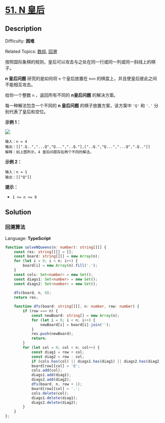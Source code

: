 # [51\. N 皇后](https://leetcode.cn/problems/n-queens/)

## Description

Difficulty: **困难**  

Related Topics: [数组](https://leetcode.cn/tag/array/), [回溯](https://leetcode.cn/tag/backtracking/)


按照国际象棋的规则，皇后可以攻击与之处在同一行或同一列或同一斜线上的棋子。

**n 皇后问题** 研究的是如何将 `n` 个皇后放置在 `n×n` 的棋盘上，并且使皇后彼此之间不能相互攻击。

给你一个整数 `n` ，返回所有不同的 **n皇后问题** 的解决方案。


每一种解法包含一个不同的 **n 皇后问题** 的棋子放置方案，该方案中 `'Q'` 和 `'.'` 分别代表了皇后和空位。

**示例 1：**

![](https://assets.leetcode.com/uploads/2020/11/13/queens.jpg)

```
输入：n = 4
输出：[[".Q..","...Q","Q...","..Q."],["..Q.","Q...","...Q",".Q.."]]
解释：如上图所示，4 皇后问题存在两个不同的解法。
```

**示例 2：**

```
输入：n = 1
输出：[["Q"]]
```

**提示：**

*   `1 <= n <= 9`


## Solution

### 回溯算法

Language: **TypeScript**

```typescript
function solveNQueens(n: number): string[][] {
    const res: string[][] = [];
    const board: string[][] = new Array(n);
    for (let i = 0; i < n; i++) {
        board[i] = new Array(n).fill('.');
    }
    const cols: Set<number> = new Set();
    const diags1: Set<number> = new Set();
    const diags2: Set<number> = new Set();
    
    dfs(board, n, 0);
    return res;

    function dfs(board: string[][], n: number, row: number) {
        if (row === n) {
            const newBoard: string[] = new Array(n);
            for (let i = 0; i < n; i++) {
                newBoard[i] = board[i].join('');
            }
            res.push(newBoard);
            return;
        }
        for (let col = 0; col < n; col++) {
            const diag1 = row + col;
            const diag2 = row - col;
            if (cols.has(col) || diags1.has(diag1) || diags2.has(diag2)) continue;
            board[row][col] = 'Q';
            cols.add(col);
            diags1.add(diag1);
            diags2.add(diag2);
            dfs(board, n, row + 1);
            board[row][col] = '.';
            cols.delete(col);
            diags1.delete(diag1);
            diags2.delete(diag2);
        }
    }
};
```